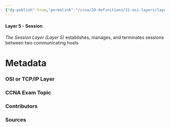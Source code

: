 ```yaml
---
{"dg-publish":true,"permalink":"/ccna/20-definitions/21-osi-layers/layer-5/","created":"2023-11-05T10:55:11.000-08:00","updated":"2023-11-08T13:09:19.619-08:00"}
---
```


#### Layer 5 - Session
*The Session Layer (Layer 5)* establishes, manages, and terminates sessions between two communicating hosts


# Metadata
### OSI or TCP/IP Layer

### CCNA Exam Topic

### Contributors

### Sources
